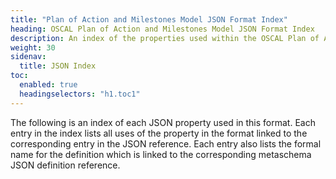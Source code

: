 ```yaml
---
title: "Plan of Action and Milestones Model JSON Format Index"
heading: OSCAL Plan of Action and Milestones Model JSON Format Index
description: An index of the properties used within the OSCAL Plan of Action and Milestones model JSON format.
weight: 30
sidenav:
  title: JSON Index
toc:
  enabled: true
  headingselectors: "h1.toc1"
---
```


The following is an index of each JSON property used in this format. Each entry in the index lists all uses of the property in the format linked to the corresponding entry in the JSON reference. Each entry also lists the formal name for the definition which is linked to the corresponding metaschema JSON definition reference.

<!-- DO NOT REMOVE. Generated text below -->

